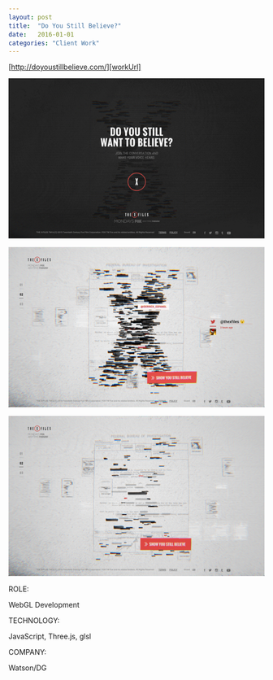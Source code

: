 ```yaml
---
layout: post
title:  "Do You Still Believe?"
date:   2016-01-01
categories: "Client Work"
---
```

[http://doyoustillbelieve.com/][workUrl]

[![xFiles](/images/2016/xfiles/xfiles0.jpg)][workUrl]

[![xFiles](/images/2016/xfiles/xfiles1.jpg)][workUrl]

[![xFiles](/images/2016/xfiles/xfiles2.jpg)][workUrl]

<div class="post-category">
<p class="post-title">ROLE:</p> 
<p class="post-value">WebGL Development</p>
</div>


<div class="post-category">
<p class="post-title">TECHNOLOGY:</p> 
<p class="post-value">JavaScript, Three.js, glsl</p>
</div>


<div class="post-category">
<p class="post-title">COMPANY:</p> 
<p class="post-value">Watson/DG</p>
</div>

[workUrl]: http://doyoustillbelieve.com/
